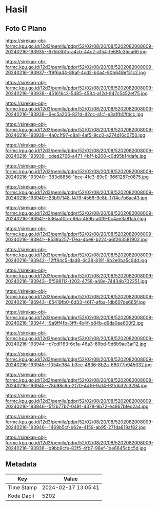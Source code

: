 # Hasil

## Foto C Plano

https://sirekap-obj-formc.kpu.go.id/12d3/pemilu/pdpr/52/02/08/20/08/5202082008009-20240216-193935--675b3b1b-a4cb-44c2-a154-fe68fc35ca66.jpg

https://sirekap-obj-formc.kpu.go.id/12d3/pemilu/pdpr/52/02/08/20/08/5202082008009-20240216-193937--ff9f6a44-88af-4cd2-b0a4-90b648ef31c2.jpg

https://sirekap-obj-formc.kpu.go.id/12d3/pemilu/pdpr/52/02/08/20/08/5202082008009-20240216-193938--45161bc3-5485-4584-a12d-947c5452ef75.jpg

https://sirekap-obj-formc.kpu.go.id/12d3/pemilu/pdpr/52/02/08/20/08/5202082008009-20240216-193938--6ec5a206-821d-42cc-a1c1-e3a1fb0ff4cc.jpg

https://sirekap-obj-formc.kpu.go.id/12d3/pemilu/pdpr/52/02/08/20/08/5202082008009-20240216-193939--4a0c1f97-c8a1-4af5-9cc0-a274d16c0750.jpg

https://sirekap-obj-formc.kpu.go.id/12d3/pemilu/pdpr/52/02/08/20/08/5202082008009-20240216-193939--cded2706-a471-4b1f-b200-c0d95b14dafe.jpg

https://sirekap-obj-formc.kpu.go.id/12d3/pemilu/pdpr/52/02/08/20/08/5202082008009-20240216-193940--383d8856-1bce-4fc3-89c0-9661287c0875.jpg

https://sirekap-obj-formc.kpu.go.id/12d3/pemilu/pdpr/52/02/08/20/08/5202082008009-20240216-193940--23b97148-f479-4566-9e8b-17f4c7b6ac43.jpg

https://sirekap-obj-formc.kpu.go.id/12d3/pemilu/pdpr/52/02/08/20/08/5202082008009-20240216-193941--536aaf0c-c66a-459b-a0f9-0c4ae3a81a57.jpg

https://sirekap-obj-formc.kpu.go.id/12d3/pemilu/pdpr/52/02/08/20/08/5202082008009-20240216-193941--8538a257-17ea-4be8-b224-a6f263581902.jpg

https://sirekap-obj-formc.kpu.go.id/12d3/pemilu/pdpr/52/02/08/20/08/5202082008009-20240216-193942--12ff84c5-dad8-4c38-8191-9b2e0ba5c9dd.jpg

https://sirekap-obj-formc.kpu.go.id/12d3/pemilu/pdpr/52/02/08/20/08/5202082008009-20240216-193943--5f598112-f203-4758-a48e-74434b702251.jpg

https://sirekap-obj-formc.kpu.go.id/12d3/pemilu/pdpr/52/02/08/20/08/5202082008009-20240216-193943--65419fb0-6d33-46f7-afba-1db607de665f.jpg

https://sirekap-obj-formc.kpu.go.id/12d3/pemilu/pdpr/52/02/08/20/08/5202082008009-20240216-193944--9a9ff4fb-3fff-4b4f-b84b-d9da0ee600f2.jpg

https://sirekap-obj-formc.kpu.go.id/12d3/pemilu/pdpr/52/02/08/20/08/5202082008009-20240216-193944--c7cdf163-6c1a-46a3-89bd-9d6b9ae3af12.jpg

https://sirekap-obj-formc.kpu.go.id/12d3/pemilu/pdpr/52/02/08/20/08/5202082008009-20240216-193945--1054e384-b3ce-4836-8b2a-66077b945032.jpg

https://sirekap-obj-formc.kpu.go.id/12d3/pemilu/pdpr/52/02/08/20/08/5202082008009-20240216-193945--78b98c9a-2170-4d16-9a14-92fdb32c3294.jpg

https://sirekap-obj-formc.kpu.go.id/12d3/pemilu/pdpr/52/02/08/20/08/5202082008009-20240216-193946--5f2b77b7-0491-4378-9b72-e4967bfed2a4.jpg

https://sirekap-obj-formc.kpu.go.id/12d3/pemilu/pdpr/52/02/08/20/08/5202082008009-20240216-193946--1469b5cf-b62e-4159-ab95-271da819af82.jpg

https://sirekap-obj-formc.kpu.go.id/12d3/pemilu/pdpr/52/02/08/20/08/5202082008009-20240216-193936--b9bb9cfe-83f5-4fb7-96ef-1be6645cbc5d.jpg


## Metadata

| Key        | Value               |
| ---------- | ------------------- |
| Time Stamp | 2024-02-17 13:05:41 |
| Kode Dapil | 5202                |




